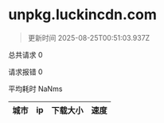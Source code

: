 
  # unpkg.luckincdn.com

  > 更新时间 2025-08-25T00:51:03.937Z
  
  总共请求 0

  请求报错 0

  平均耗时 NaNms

|城市|ip|下载大小|速度|
|-----|----------|---|---|

  